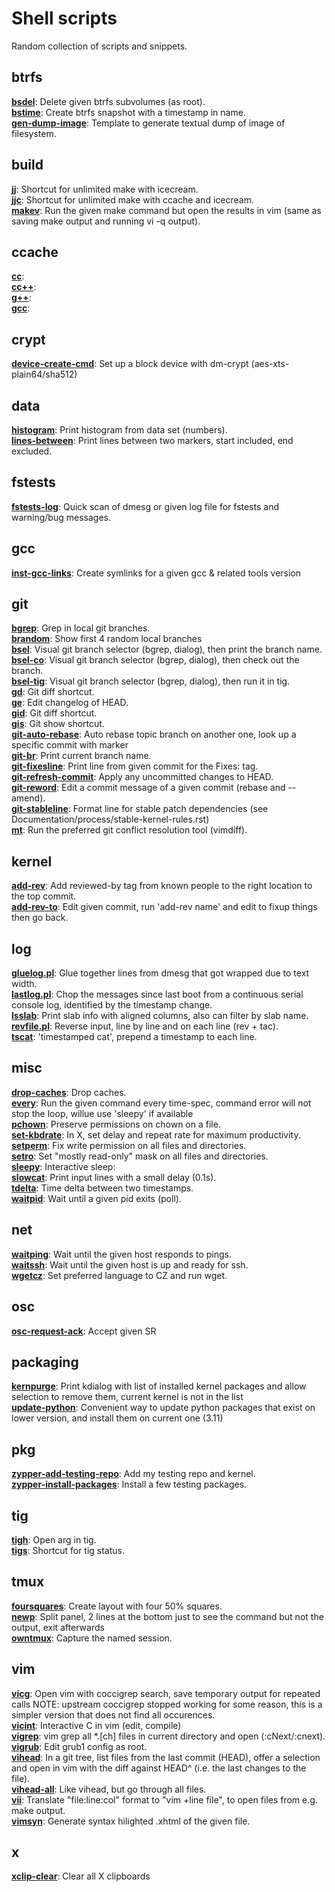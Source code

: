 # Shell scripts

Random collection of scripts and snippets.


## btrfs
[**bsdel**](bsdel):
Delete given btrfs subvolumes (as root).
\
[**bstime**](bstime):
Create btrfs snapshot with a timestamp in name.
\
[**gen-dump-image**](gen-dump-image):
Template to generate textual dump of image of filesystem.

## build
[**jj**](jj):
Shortcut for unlimited make with icecream.
\
[**jjc**](jjc):
Shortcut for unlimited make with ccache and icecream.
\
[**makev**](makev):
Run the given make command but open the results in vim
(same as saving make output and running vi -q output).

## ccache
[**cc**](cc):
\
[**cc++**](cc++):
\
[**g++**](g++):
\
[**gcc**](gcc):

## crypt
[**device-create-cmd**](device-create-cmd):
Set up a block device with dm-crypt (aes-xts-plain64/sha512)

## data
[**histogram**](histogram):
Print histogram from data set (numbers).
\
[**lines-between**](lines-between):
Print lines between two markers, start included, end excluded.

## fstests
[**fstests-log**](fstests-log):
Quick scan of dmesg or given log file for fstests and warning/bug messages.

## gcc
[**inst-gcc-links**](inst-gcc-links):
Create symlinks for a given gcc & related tools version

## git
[**bgrep**](bgrep):
Grep in local git branches.
\
[**brandom**](brandom):
Show first 4 random local branches
\
[**bsel**](bsel):
Visual git branch selector (bgrep, dialog), then print the branch name.
\
[**bsel-co**](bsel-co):
Visual git branch selector (bgrep, dialog), then check out the branch.
\
[**bsel-tig**](bsel-tig):
Visual git branch selector (bgrep, dialog), then run it in tig.
\
[**gd**](gd):
Git diff shortcut.
\
[**ge**](ge):
Edit changelog of HEAD.
\
[**gid**](gid):
Git diff shortcut.
\
[**gis**](gis):
Git show shortcut.
\
[**git-auto-rebase**](git-auto-rebase):
Auto rebase topic branch on another one, look up a specific commit with marker
\
[**git-br**](git-br):
Print current branch name.
\
[**git-fixesline**](git-fixesline):
Print line from given commit for the Fixes: tag.
\
[**git-refresh-commit**](git-refresh-commit):
Apply any uncommitted changes to HEAD.
\
[**git-reword**](git-reword):
Edit a commit message of a given commit (rebase and --amend).
\
[**git-stableline**](git-stableline):
Format line for stable patch dependencies (see
Documentation/process/stable-kernel-rules.rst)
\
[**mt**](mt):
Run the preferred git conflict resolution tool (vimdiff).

## kernel
[**add-rev**](add-rev):
Add reviewed-by tag from known people to the right location to the top commit.
\
[**add-rev-to**](add-rev-to):
Edit given commit, run 'add-rev name' and edit to fixup things
then go back.

## log
[**gluelog.pl**](gluelog.pl):
Glue together lines from dmesg that got wrapped due to text width.
\
[**lastlog.pl**](lastlog.pl):
Chop the messages since last boot from a continuous serial console log,
identified by the timestamp change.
\
[**lsslab**](lsslab):
Print slab info with aligned columns, also can filter by slab name.
\
[**revfile.pl**](revfile.pl):
Reverse input, line by line and on each line (rev + tac).
\
[**tscat**](tscat):
'timestamped cat', prepend a timestamp to each line.

## misc
[**drop-caches**](drop-caches):
Drop caches.
\
[**every**](every):
Run the given command every time-spec, command error will not stop the loop, willue use 'sleepy' if available
\
[**pchown**](pchown):
Preserve permissions on chown on a file.
\
[**set-kbdrate**](set-kbdrate):
In X, set delay and repeat rate for maximum productivity.
\
[**setperm**](setperm):
Fix write permission on all files and directories.
\
[**setro**](setro):
Set "mostly read-only" mask on all files and directories.
\
[**sleepy**](sleepy):
Interactive sleep:
\
[**slowcat**](slowcat):
Print input lines with a small delay (0.1s).
\
[**tdelta**](tdelta):
Time delta between two timestamps.
\
[**waitpid**](waitpid):
Wait until a given pid exits (poll).

## net
[**waitping**](waitping):
Wait until the given host responds to pings.
\
[**waitssh**](waitssh):
Wait until the given host is up and ready for ssh.
\
[**wgetcz**](wgetcz):
Set preferred language to CZ and run wget.

## osc
[**osc-request-ack**](osc-request-ack):
Accept given SR

## packaging
[**kernpurge**](kernpurge):
Print kdialog with list of installed kernel packages and allow selection to
remove them, current kernel is not in the list
\
[**update-python**](update-python):
Convenient way to update python packages that exist on lower version,
and install them on current one (3.11)

## pkg
[**zypper-add-testing-repo**](zypper-add-testing-repo):
Add my testing repo and kernel.
\
[**zypper-install-packages**](zypper-install-packages):
Install a few testing packages.

## tig
[**tigh**](tigh):
Open arg in tig.
\
[**tigs**](tigs):
Shortcut for tig status.

## tmux
[**foursquares**](foursquares):
Create layout with four 50% squares.
\
[**newp**](newp):
Split panel, 2 lines at the bottom just to see the command but not the output,
exit afterwards
\
[**owntmux**](owntmux):
Capture the named session.

## vim
[**vicg**](vicg):
Open vim with coccigrep search, save temporary output for repeated calls
NOTE: upstream coccigrep stopped working for some reason, this is a simpler
version that does not find all occurences.
\
[**vicint**](vicint):
Interactive C in vim (edit, compile)
\
[**vigrep**](vigrep):
vim grep all *.[ch] files in current directory and open (:cNext/:cnext).
\
[**vigrub**](vigrub):
Edit grub1 config as root.
\
[**vihead**](vihead):
In a git tree, list files from the last commit (HEAD), offer a selection and
open in vim with the diff against HEAD^ (i.e. the last changes to the file).
\
[**vihead-all**](vihead-all):
Like vihead, but go through all files.
\
[**vii**](vii):
Translate "file:line:col" format to "vim +line file", to open files from e.g.
make output.
\
[**vimsyn**](vimsyn):
Generate syntax hilighted .xhtml of the given file.

## x
[**xclip-clear**](xclip-clear):
Clear all X clipboards
